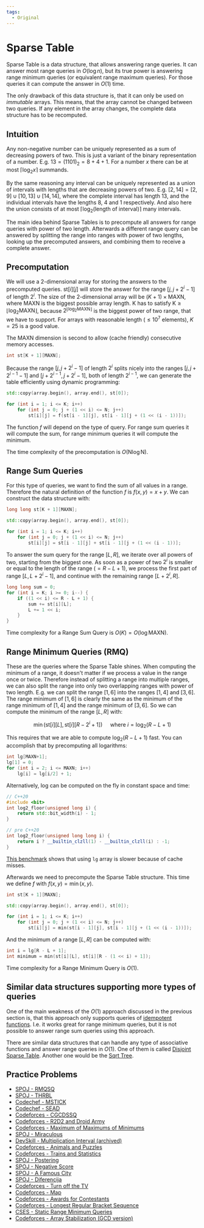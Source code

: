 ```yaml
---
tags:
  - Original
---
```


# Sparse Table

Sparse Table is a data structure, that allows answering range queries.
It can answer most range queries in $O(\log n)$, but its true power is answering range minimum queries (or equivalent range maximum queries).
For those queries it can compute the answer in $O(1)$ time.

The only drawback of this data structure is, that it can only be used on _immutable_ arrays.
This means, that the array cannot be changed between two queries.
If any element in the array changes, the complete data structure has to be recomputed.

## Intuition

Any non-negative number can be uniquely represented as a sum of decreasing powers of two.
This is just a variant of the binary representation of a number.
E.g. $13 = (1101)_2 = 8 + 4 + 1$.
For a number $x$ there can be at most $\lceil \log_2 x \rceil$ summands.

By the same reasoning any interval can be uniquely represented as a union of intervals with lengths that are decreasing powers of two.
E.g. $[2, 14] = [2, 9] \cup [10, 13] \cup [14, 14]$, where the complete interval has length 13, and the individual intervals have the lengths 8, 4 and 1 respectively.
And also here the union consists of at most $\lceil \log_2(\text{length of interval}) \rceil$ many intervals.

The main idea behind Sparse Tables is to precompute all answers for range queries with power of two length.
Afterwards a different range query can be answered by splitting the range into ranges with power of two lengths, looking up the precomputed answers, and combining them to receive a complete answer.

## Precomputation

We will use a 2-dimensional array for storing the answers to the precomputed queries.
$\text{st}[i][j]$ will store the answer for the range $[j, j + 2^i - 1]$ of length $2^i$.
The size of the 2-dimensional array will be $(K + 1) \times \text{MAXN}$, where $\text{MAXN}$ is the biggest possible array length.
$\text{K}$ has to satisfy $\text{K} \ge \lfloor \log_2 \text{MAXN} \rfloor$, because $2^{\lfloor \log_2 \text{MAXN} \rfloor}$ is the biggest power of two range, that we have to support.
For arrays with reasonable length ($\le 10^7$ elements), $K = 25$ is a good value.

The $\text{MAXN}$ dimension is second to allow (cache friendly) consecutive memory accesses.

```{.cpp file=sparsetable_definition}
int st[K + 1][MAXN];
```

Because the range $[j, j + 2^i - 1]$ of length $2^i$ splits nicely into the ranges $[j, j + 2^{i - 1} - 1]$ and $[j + 2^{i - 1}, j + 2^i - 1]$, both of length $2^{i - 1}$, we can generate the table efficiently using dynamic programming:

```{.cpp file=sparsetable_generation}
std::copy(array.begin(), array.end(), st[0]);

for (int i = 1; i <= K; i++)
    for (int j = 0; j + (1 << i) <= N; j++)
        st[i][j] = f(st[i - 1][j], st[i - 1][j + (1 << (i - 1))]);
```

The function $f$ will depend on the type of query.
For range sum queries it will compute the sum, for range minimum queries it will compute the minimum.

The time complexity of the precomputation is $O(\text{N} \log \text{N})$.

## Range Sum Queries

For this type of queries, we want to find the sum of all values in a range.
Therefore the natural definition of the function $f$ is $f(x, y) = x + y$.
We can construct the data structure with:

```{.cpp file=sparsetable_sum_generation}
long long st[K + 1][MAXN];

std::copy(array.begin(), array.end(), st[0]);

for (int i = 1; i <= K; i++)
    for (int j = 0; j + (1 << i) <= N; j++)
        st[i][j] = st[i - 1][j] + st[i - 1][j + (1 << (i - 1))];
```

To answer the sum query for the range $[L, R]$, we iterate over all powers of two, starting from the biggest one.
As soon as a power of two $2^i$ is smaller or equal to the length of the range ($= R - L + 1$), we process the first part of range $[L, L + 2^i - 1]$, and continue with the remaining range $[L + 2^i, R]$.

```{.cpp file=sparsetable_sum_query}
long long sum = 0;
for (int i = K; i >= 0; i--) {
    if ((1 << i) <= R - L + 1) {
        sum += st[i][L];
        L += 1 << i;
    }
}
```

Time complexity for a Range Sum Query is $O(K) = O(\log \text{MAXN})$.

## Range Minimum Queries (RMQ)

These are the queries where the Sparse Table shines.
When computing the minimum of a range, it doesn't matter if we process a value in the range once or twice.
Therefore instead of splitting a range into multiple ranges, we can also split the range into only two overlapping ranges with power of two length.
E.g. we can split the range $[1, 6]$ into the ranges $[1, 4]$ and $[3, 6]$.
The range minimum of $[1, 6]$ is clearly the same as the minimum of the range minimum of $[1, 4]$ and the range minimum of $[3, 6]$.
So we can compute the minimum of the range $[L, R]$ with:

$$\min(\text{st}[i][L], \text{st}[i][R - 2^i + 1]) \quad \text{ where } i = \log_2(R - L + 1)$$

This requires that we are able to compute $\log_2(R - L + 1)$ fast.
You can accomplish that by precomputing all logarithms:

```{.cpp file=sparse_table_log_table}
int lg[MAXN+1];
lg[1] = 0;
for (int i = 2; i <= MAXN; i++)
    lg[i] = lg[i/2] + 1;
```
Alternatively, log can be computed on the fly in constant space and time:
```c++
// C++20
#include <bit>
int log2_floor(unsigned long i) {
    return std::bit_width(i) - 1;
}

// pre C++20
int log2_floor(unsigned long long i) {
    return i ? __builtin_clzll(1) - __builtin_clzll(i) : -1;
}
```
[This benchmark](https://quick-bench.com/q/Zghbdj_TEkmw4XG2nqOpD3tsJ8U) shows that using `lg` array is slower because of cache misses.

Afterwards we need to precompute the Sparse Table structure. This time we define $f$ with $f(x, y) = \min(x, y)$.

```{.cpp file=sparse_table_minimum_generation}
int st[K + 1][MAXN];

std::copy(array.begin(), array.end(), st[0]);

for (int i = 1; i <= K; i++)
    for (int j = 0; j + (1 << i) <= N; j++)
        st[i][j] = min(st[i - 1][j], st[i - 1][j + (1 << (i - 1))]);
```

And the minimum of a range $[L, R]$ can be computed with:

```{.cpp file=sparse_table_minimum_query}
int i = lg[R - L + 1];
int minimum = min(st[i][L], st[i][R - (1 << i) + 1]);
```

Time complexity for a Range Minimum Query is $O(1)$.

## Similar data structures supporting more types of queries

One of the main weakness of the $O(1)$ approach discussed in the previous section is, that this approach only supports queries of [idempotent functions](https://en.wikipedia.org/wiki/Idempotence).
I.e. it works great for range minimum queries, but it is not possible to answer range sum queries using this approach.

There are similar data structures that can handle any type of associative functions and answer range queries in $O(1)$.
One of them is called [Disjoint Sparse Table](https://discuss.codechef.com/questions/117696/tutorial-disjoint-sparse-table).
Another one would be the [Sqrt Tree](sqrt-tree.md).

## Practice Problems
 
* [SPOJ - RMQSQ](http://www.spoj.com/problems/RMQSQ/)
* [SPOJ - THRBL](http://www.spoj.com/problems/THRBL/)
* [Codechef - MSTICK](https://www.codechef.com/problems/MSTICK)
* [Codechef - SEAD](https://www.codechef.com/problems/SEAD)
* [Codeforces - CGCDSSQ](http://codeforces.com/contest/475/problem/D)
* [Codeforces - R2D2 and Droid Army](http://codeforces.com/problemset/problem/514/D)
* [Codeforces - Maximum of Maximums of Minimums](http://codeforces.com/problemset/problem/872/B)
* [SPOJ - Miraculous](http://www.spoj.com/problems/TNVFC1M/)
* [DevSkill - Multiplication Interval (archived)](http://web.archive.org/web/20200922003506/https://devskill.com/CodingProblems/ViewProblem/19)
* [Codeforces - Animals and Puzzles](http://codeforces.com/contest/713/problem/D)
* [Codeforces - Trains and Statistics](http://codeforces.com/contest/675/problem/E)
* [SPOJ - Postering](http://www.spoj.com/problems/POSTERIN/)
* [SPOJ - Negative Score](http://www.spoj.com/problems/RPLN/)
* [SPOJ - A Famous City](http://www.spoj.com/problems/CITY2/)
* [SPOJ - Diferencija](http://www.spoj.com/problems/DIFERENC/)
* [Codeforces - Turn off the TV](http://codeforces.com/contest/863/problem/E)
* [Codeforces - Map](http://codeforces.com/contest/15/problem/D)
* [Codeforces - Awards for Contestants](http://codeforces.com/contest/873/problem/E)
* [Codeforces - Longest Regular Bracket Sequence](http://codeforces.com/contest/5/problem/C)
* [CSES - Static Range Minimum Queries](https://cses.fi/problemset/task/1648)
* [Codeforces - Array Stabilization (GCD version)](http://codeforces.com/problemset/problem/1547/F)
